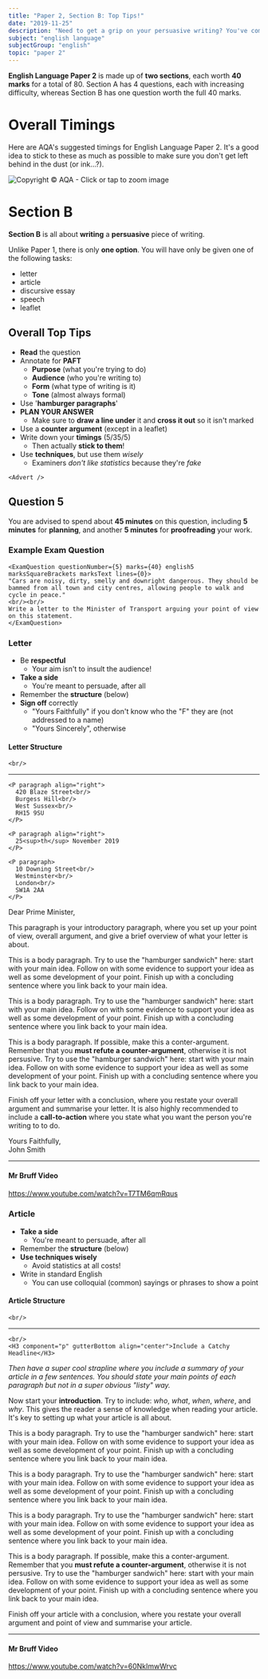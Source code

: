 ```yaml
---
title: "Paper 2, Section B: Top Tips!"
date: "2019-11-25"
description: "Need to get a grip on your persuasive writing? You've come to the right place!"
subject: "english language"
subjectGroup: "english"
topic: "paper 2"
---
```


**English Language Paper 2** is made up of **two sections**, each worth **40 marks** for a total of 80. Section A has 4 questions, each with increasing difficulty, whereas Section B has one question worth the full 40 marks.

# Overall Timings

Here are AQA's suggested timings for English Language Paper 2. It's a good idea to stick to these as much as possible to make sure you don't get left behind in the dust (or ink...?).

![Copyright © AQA - Click or tap to zoom image](articles/english-language/timings/paper-2.png)

# Section B

**Section B** is all about **writing** a **persuasive** piece of writing.

Unlike Paper 1, there is only **one option**. You will have only be given one of the following tasks:

- letter
- article
- discursive essay
- speech
- leaflet

## Overall Top Tips

- **Read** the question
- Annotate for **PAFT**
  - **Purpose** (what you're trying to do)
  - **Audience** (who you're writing to)
  - **Form** (what type of writing is it)
  - **Tone** (almost always formal)
- Use '**hamburger paragraphs**'
- **PLAN YOUR ANSWER**
  - Make sure to **draw a line under** it and **cross it out** so it isn't marked
- Use a **counter argument** (except in a leaflet)
- Write down your **timings** (5/35/5)
  - Then actually **stick to them**!
- Use **techniques**, but use them _wisely_
  - Examiners _don't like statistics_ because they're _fake_

```react
<Advert />
```

## Question 5

You are advised to spend about **45 minutes** on this question, including **5 minutes** for **planning**, and another **5 minutes** for **proofreading** your work.

### Example Exam Question

```react
<ExamQuestion questionNumber={5} marks={40} english5 marksSquareBrackets marksText lines={0}>
"Cars are noisy, dirty, smelly and downright dangerous. They should be bammed from all town and city centres, allowing people to walk and cycle in peace."
<br/><br/>
Write a letter to the Minister of Transport arguing your point of view on this statement.
</ExamQuestion>
```

### Letter

- Be **respectful**
  - Your aim isn't to insult the audience!
- **Take a side**
  - You're meant to persuade, after all
- Remember the **structure** (below)
- **Sign off** correctly
  - "Yours Faithfully" if you don't know who the "F" they are (not addressed to a name)
  - "Yours Sincerely", otherwise

#### Letter Structure

```react
<br/>
```

---

```react
<P paragraph align="right">
  420 Blaze Street<br/>
  Burgess Hill<br/>
  West Sussex<br/>
  RH15 9SU
</P>

<P paragraph align="right">
  25<sup>th</sup> November 2019
</P>

<P paragraph>
  10 Downing Street<br/>
  Westminster<br/>
  London<br/>
  SW1A 2AA
</P>
```

Dear Prime Minister,

This paragraph is your introductory paragraph, where you set up your point of view, overall argument, and give a brief overview of what your letter is about.

This is a body paragraph. Try to use the "hamburger sandwich" here: start with your main idea. Follow on with some evidence to support your idea as well as some development of your point. Finish up with a concluding sentence where you link back to your main idea.

This is a body paragraph. Try to use the "hamburger sandwich" here: start with your main idea. Follow on with some evidence to support your idea as well as some development of your point. Finish up with a concluding sentence where you link back to your main idea.

This is a body paragraph. If possible, make this a conter-argument. Remember that you **must refute a counter-argument**, otherwise it is not persusive. Try to use the "hamburger sandwich" here: start with your main idea. Follow on with some evidence to support your idea as well as some development of your point. Finish up with a concluding sentence where you link back to your main idea.

Finish off your letter with a conclusion, where you restate your overall argument and summarise your letter. It is also highly recommended to include a **call-to-action** where you state what you want the person you're writing to to do.

Yours Faithfully,<br/>
John Smith

---

#### Mr Bruff Video

https://www.youtube.com/watch?v=T7TM6qmRqus

### Article

- **Take a side**
  - You're meant to persuade, after all
- Remember the **structure** (below)
- **Use techniques wisely**
  - Avoid statistics at all costs!
- Write in standard English
  - You can use colloquial (common) sayings or phrases to show a point

#### Article Structure

```react
<br/>
```

---

```react
<br/>
<H3 component="p" gutterBottom align="center">Include a Catchy Headline</H3>
```

_Then have a super cool strapline where you include a summary of your article in a few sentences. You should state your main points of each paragraph but not in a super obvious "listy" way._

Now start your **introduction**. Try to include: _who_, _what_, _when_, _where_, and _why_. This gives the reader a sense of knowledge when reading your article. It's key to setting up what your article is all about.

This is a body paragraph. Try to use the "hamburger sandwich" here: start with your main idea. Follow on with some evidence to support your idea as well as some development of your point. Finish up with a concluding sentence where you link back to your main idea.

This is a body paragraph. Try to use the "hamburger sandwich" here: start with your main idea. Follow on with some evidence to support your idea as well as some development of your point. Finish up with a concluding sentence where you link back to your main idea.

This is a body paragraph. Try to use the "hamburger sandwich" here: start with your main idea. Follow on with some evidence to support your idea as well as some development of your point. Finish up with a concluding sentence where you link back to your main idea.

This is a body paragraph. If possible, make this a conter-argument. Remember that you **must refute a counter-argument**, otherwise it is not persusive. Try to use the "hamburger sandwich" here: start with your main idea. Follow on with some evidence to support your idea as well as some development of your point. Finish up with a concluding sentence where you link back to your main idea.

Finish off your article with a conclusion, where you restate your overall argument and point of view and summarise your article.

---

#### Mr Bruff Video

https://www.youtube.com/watch?v=60NkImwWrvc
